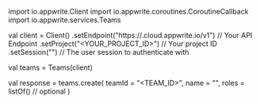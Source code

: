import io.appwrite.Client
import io.appwrite.coroutines.CoroutineCallback
import io.appwrite.services.Teams

val client = Client()
    .setEndpoint("https://<REGION>.cloud.appwrite.io/v1") // Your API Endpoint
    .setProject("<YOUR_PROJECT_ID>") // Your project ID
    .setSession("") // The user session to authenticate with

val teams = Teams(client)

val response = teams.create(
    teamId = "<TEAM_ID>",
    name = "<NAME>",
    roles = listOf() // optional
)

